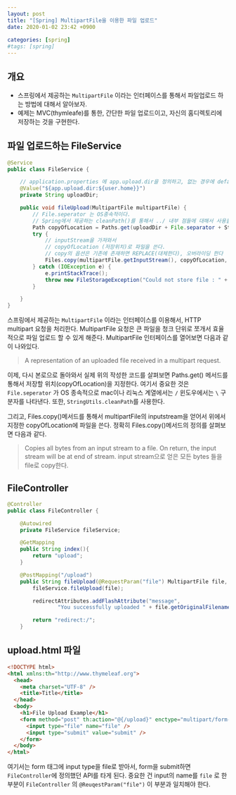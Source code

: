 ```yaml
---
layout: post
title: "[Spring] MultipartFile을 이용한 파일 업로드"
date: 2020-01-02 23:42 +0900
 
categories: [spring]
#tags: [spring]
---
```


## 개요

- 스프링에서 제공하는 `MultipartFile` 이라는 인터페이스를 통해서 파일업로드 하는 방법에 대해서 알아보자.
- 예제는 MVC(thymleafe)를 통한, 간단한 파일 업로드이고, 자신의 홈디렉토리에 저장하는 것을 구현한다.


## 파일 업로드하는 FileService

```java
@Service
public class FileService {

    // application.properties 에 app.upload.dir을 정의하고, 없는 경우에 default 값으로 user.home (System에 종속적인)
    @Value("${app.upload.dir:${user.home}}")
    private String uploadDir;

    public void fileUpload(MultipartFile multipartFile) {
        // File.seperator 는 OS종속적이다.
        // Spring에서 제공하는 cleanPath()를 통해서 ../ 내부 점들에 대해서 사용을 억제한다
        Path copyOfLocation = Paths.get(uploadDir + File.separator + StringUtils.cleanPath(multipartFile.getOriginalFilename()));
        try {
            // inputStream을 가져와서
            // copyOfLocation (저장위치)로 파일을 쓴다.
            // copy의 옵션은 기존에 존재하면 REPLACE(대체한다), 오버라이딩 한다
            Files.copy(multipartFile.getInputStream(), copyOfLocation, StandardCopyOption.REPLACE_EXISTING);
        } catch (IOException e) {
            e.printStackTrace();
            throw new FileStorageException("Could not store file : " + multipartFile.getOriginalFilename());
        }

    }
}
```

스프링에서 제공하는 `MultipartFile` 이라는 인터페이스를 이용해서, HTTP multipart 요청을 처리한다.
MultipartFile 요청은 큰 파일을 청크 단위로 쪼개서 효율적으로 파일 업로드 할 수 있게 해준다.
MultipartFile 인터페이스를 열어보면 다음과 같이 나와있다.

> A representation of an uploaded file received in a multipart request.

이제, 다시 본로으로 돌아와서 실제 위의 작성한 코드를 살펴보면
Paths.get() 메서드를 통해서 저장할 위치(copyOfLocation)을 지정한다. 여기서 중요한 것은 `File.seperator` 가 OS 종속적으로 mac이나 리눅스 계열에서는 `/` 윈도우에서는 `\` 구분자를 나타낸다. 또한, `StringUtils.cleanPath`를 사용한다.

그리고, Files.copy()메서드를 통해서 multipartFile의 inputstream을 얻어서 위에서 지정한 copyOfLocation에 파일을 쓴다.
정확히 Files.copy()메서드의 정의를 살펴보면 다음과 같다.

> Copies all bytes from an input stream to a file. On return, the input
> stream will be at end of stream.
> input stream으로 얻은 모든 bytes 들을 file로 copy한다.

## FileController

```java
@Controller
public class FileController {

    @Autowired
    private FileService fileService;

    @GetMapping
    public String index(){
        return "upload";
    }

    @PostMapping("/upload")
    public String fileUpload(@RequestParam("file") MultipartFile file, RedirectAttributes redirectAttributes) {
        fileService.fileUpload(file);

        redirectAttributes.addFlashAttribute("message",
                "You successfully uploaded " + file.getOriginalFilename() + "!");

        return "redirect:/";
    }
```

## upload.html 파일

```html
<!DOCTYPE html>
<html xmlns:th="http://www.thymeleaf.org">
  <head>
    <meta charset="UTF-8" />
    <title>Title</title>
  </head>
  <body>
    <h1>File Upload Example</h1>
    <form method="post" th:action="@{/upload}" enctype="multipart/form-data">
      <input type="file" name="file" />
      <input type="submit" value="submit" />
    </form>
  </body>
</html>
```

여기서는 form 태그에 input type을 file로 받아서, form을 submit하면 `FileController`에 정의했던 API를 타게 된다.
중요한 건 input의 name를 `file` 로 한 부분이 `FileController` 의 `@ReuqestParam("file")` 이 부분과 일치해야 한다.
